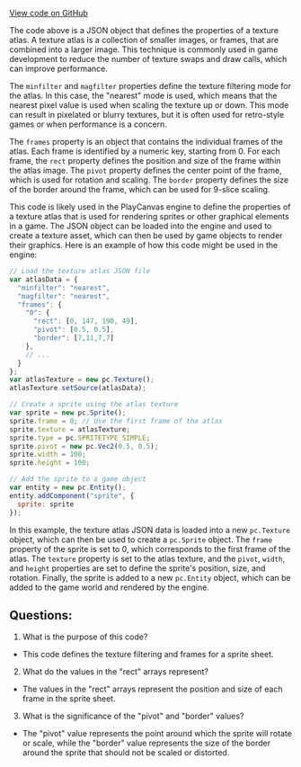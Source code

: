 [View code on GitHub](https://github.com/playcanvas/engine/examples/assets/button/red_button_atlas.json)

The code above is a JSON object that defines the properties of a texture atlas. A texture atlas is a collection of smaller images, or frames, that are combined into a larger image. This technique is commonly used in game development to reduce the number of texture swaps and draw calls, which can improve performance.

The `minfilter` and `magfilter` properties define the texture filtering mode for the atlas. In this case, the "nearest" mode is used, which means that the nearest pixel value is used when scaling the texture up or down. This mode can result in pixelated or blurry textures, but it is often used for retro-style games or when performance is a concern.

The `frames` property is an object that contains the individual frames of the atlas. Each frame is identified by a numeric key, starting from 0. For each frame, the `rect` property defines the position and size of the frame within the atlas image. The `pivot` property defines the center point of the frame, which is used for rotation and scaling. The `border` property defines the size of the border around the frame, which can be used for 9-slice scaling.

This code is likely used in the PlayCanvas engine to define the properties of a texture atlas that is used for rendering sprites or other graphical elements in a game. The JSON object can be loaded into the engine and used to create a texture asset, which can then be used by game objects to render their graphics. Here is an example of how this code might be used in the engine:

```javascript
// Load the texture atlas JSON file
var atlasData = {
  "minfilter": "nearest",
  "magfilter": "nearest",
  "frames": {
    "0": {
      "rect": [0, 147, 190, 49],
      "pivot": [0.5, 0.5],
      "border": [7,11,7,7]
    },
    // ...
  }
};
var atlasTexture = new pc.Texture();
atlasTexture.setSource(atlasData);

// Create a sprite using the atlas texture
var sprite = new pc.Sprite();
sprite.frame = 0; // Use the first frame of the atlas
sprite.texture = atlasTexture;
sprite.type = pc.SPRITETYPE_SIMPLE;
sprite.pivot = new pc.Vec2(0.5, 0.5);
sprite.width = 100;
sprite.height = 100;

// Add the sprite to a game object
var entity = new pc.Entity();
entity.addComponent("sprite", {
  sprite: sprite
});
``` 

In this example, the texture atlas JSON data is loaded into a new `pc.Texture` object, which can then be used to create a `pc.Sprite` object. The `frame` property of the sprite is set to 0, which corresponds to the first frame of the atlas. The `texture` property is set to the atlas texture, and the `pivot`, `width`, and `height` properties are set to define the sprite's position, size, and rotation. Finally, the sprite is added to a new `pc.Entity` object, which can be added to the game world and rendered by the engine.
## Questions: 
 1. What is the purpose of this code?
- This code defines the texture filtering and frames for a sprite sheet.

2. What do the values in the "rect" arrays represent?
- The values in the "rect" arrays represent the position and size of each frame in the sprite sheet.

3. What is the significance of the "pivot" and "border" values?
- The "pivot" value represents the point around which the sprite will rotate or scale, while the "border" value represents the size of the border around the sprite that should not be scaled or distorted.